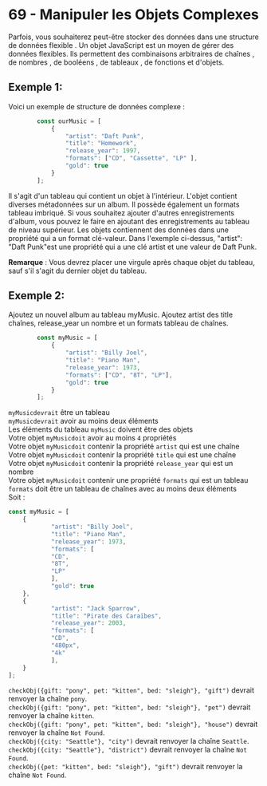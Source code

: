 # 69 - Manipuler les Objets Complexes
Parfois, vous souhaiterez peut-être stocker des données dans une structure de données flexible . Un objet JavaScript est un moyen de gérer des données flexibles. Ils permettent des combinaisons arbitraires de chaînes , de nombres , de booléens , de tableaux , de fonctions et d'objets.

## Exemple 1:
Voici un exemple de structure de données complexe :

```js
        const ourMusic = [
            {
                "artist": "Daft Punk",
                "title": "Homework",
                "release_year": 1997,
                "formats": ["CD", "Cassette", "LP" ],
                "gold": true
            }
        ];
```
Il s'agit d'un tableau qui contient un objet à l'intérieur. L'objet contient diverses métadonnées sur un album. Il possède également un formats tableau imbriqué. Si vous souhaitez ajouter d'autres enregistrements d'album, vous pouvez le faire en ajoutant des enregistrements au tableau de niveau supérieur. Les objets contiennent des données dans une propriété qui a un format clé-valeur. Dans l'exemple ci-dessus, "artist": "Daft Punk"est une propriété qui a une clé artist et une valeur de Daft Punk.

**Remarque** : Vous devrez placer une virgule après chaque objet du tableau, sauf s'il s'agit du dernier objet du tableau.

## Exemple 2:
Ajoutez un nouvel album au tableau myMusic. Ajoutez artist des title chaînes, release_year un nombre et un formats tableau de chaînes.

```js
        const myMusic = [
            {
                "artist": "Billy Joel",
                "title": "Piano Man",
                "release_year": 1973,
                "formats": ["CD", "8T", "LP"],
                "gold": true
            }
        ];
```

`myMusicdevrait` être un tableau   
`myMusicdevrait` avoir au moins deux éléments   
Les éléments du tableau `myMusic` doivent être des objets   
Votre objet `myMusicdoit` avoir au moins `4` propriétés   
Votre objet `myMusicdoit` contenir la propriété `artist` qui est une chaîne   
Votre objet `myMusicdoit` contenir la propriété `title` qui est une chaîne   
Votre objet `myMusicdoit` contenir la propriété `release_year` qui est un nombre   
Votre objet `myMusicdoit` contenir une propriété `formats` qui est un tableau   
`formats` doit être un tableau de chaînes avec au moins deux éléments   
Soit : 

```js
const myMusic = [
    {
            "artist": "Billy Joel",
            "title": "Piano Man",
            "release_year": 1973,
            "formats": [
            "CD",
            "8T",
            "LP"
            ],
            "gold": true
    },
    {
            "artist": "Jack Sparrow",
            "title": "Pirate des Caraïbes",
            "release_year": 2003,
            "formats": [
            "CD",
            "480px",
            "4k"
            ],
    }
];
```
`checkObj({gift: "pony", pet: "kitten", bed: "sleigh"}, "gift")` devrait renvoyer la chaîne `pony`.   
`checkObj({gift: "pony", pet: "kitten", bed: "sleigh"}, "pet")` devrait renvoyer la chaîne `kitten`.   
`checkObj({gift: "pony", pet: "kitten", bed: "sleigh"}, "house")` devrait renvoyer la chaîne `Not Found`.   
`checkObj({city: "Seattle"}, "city")` devrait renvoyer la chaîne `Seattle`.   
`checkObj({city: "Seattle"}, "district")` devrait renvoyer la chaîne `Not Found`.   
`checkObj({pet: "kitten", bed: "sleigh"}, "gift")` devrait renvoyer la chaîne `Not Found`.   
